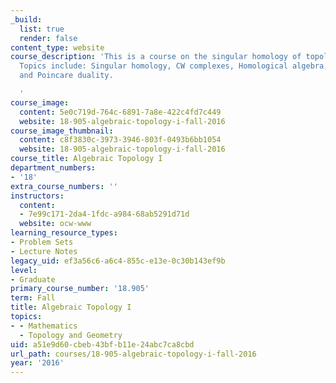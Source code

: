 ```yaml
---
_build:
  list: true
  render: false
content_type: website
course_description: 'This is a course on the singular homology of topological spaces.
  Topics include: Singular homology, CW complexes, Homological algebra, Cohomology,
  and Poincare duality.

  '
course_image:
  content: 5e0c719d-764c-6891-7a8e-422c4fd7c449
  website: 18-905-algebraic-topology-i-fall-2016
course_image_thumbnail:
  content: c8f3830c-3973-3946-803f-0493b6bb1054
  website: 18-905-algebraic-topology-i-fall-2016
course_title: Algebraic Topology I
department_numbers:
- '18'
extra_course_numbers: ''
instructors:
  content:
  - 7e99c171-2da4-1fdc-a984-68ab5291d71d
  website: ocw-www
learning_resource_types:
- Problem Sets
- Lecture Notes
legacy_uid: ef3a56c6-a6c4-855c-e13e-0c30b143ef9b
level:
- Graduate
primary_course_number: '18.905'
term: Fall
title: Algebraic Topology I
topics:
- - Mathematics
  - Topology and Geometry
uid: a51e9d60-cbeb-43bf-b11e-24abc7ca8cbd
url_path: courses/18-905-algebraic-topology-i-fall-2016
year: '2016'
---
```

